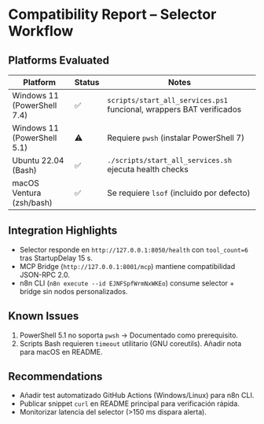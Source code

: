 ﻿# Compatibility Report – Selector Workflow

## Platforms Evaluated
| Platform | Status | Notes |
|----------|--------|-------|
| Windows 11 (PowerShell 7.4) | ✅ | `scripts/start_all_services.ps1` funcional, wrappers BAT verificados |
| Windows 11 (PowerShell 5.1) | ⚠️ | Requiere `pwsh` (instalar PowerShell 7) |
| Ubuntu 22.04 (Bash)         | ✅ | `./scripts/start_all_services.sh` ejecuta health checks |
| macOS Ventura (zsh/bash)    | ✅ | Se requiere `lsof` (incluido por defecto) |

## Integration Highlights
- Selector responde en `http://127.0.0.1:8050/health` con `tool_count=6` tras StartupDelay 15 s.
- MCP Bridge (`http://127.0.0.1:8001/mcp`) mantiene compatibilidad JSON-RPC 2.0.
- n8n CLI (`n8n execute --id EJNFSpfWrmNxWKEo`) consume selector + bridge sin nodos personalizados.

## Known Issues
1. PowerShell 5.1 no soporta `pwsh` -> Documentado como prerequisito.
2. Scripts Bash requieren `timeout` utilitario (GNU coreutils). Añadir nota para macOS en README.

## Recommendations
- Añadir test automatizado GitHub Actions (Windows/Linux) para n8n CLI.
- Publicar snippet `curl` en README principal para verificación rápida.
- Monitorizar latencia del selector (>150 ms dispara alerta).
